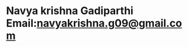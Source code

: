 # Navya krishna Gadiparthi                                                                          Email:navyakrishna.g09@gmail.com
    


